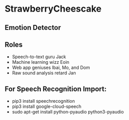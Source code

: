 # StrawberryCheescake
## Emotion Detector

## Roles

- Speech-to-text guru Jack
- Machine learning wizz Eoin
- Web app geniuses Ibai, Mo, and Dom
- Raw sound analysis retard Jan

## For Speech Recognition Import:
- pip3 install speechrecognition
- pip3 install google-cloud-speech
- sudo apt-get install python-pyaudio python3-pyaudio
